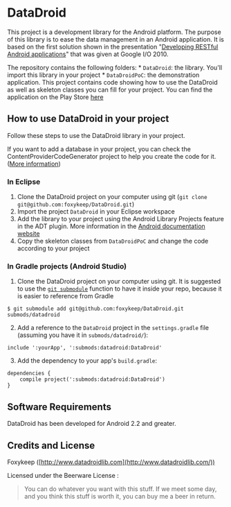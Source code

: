 DataDroid
=========

This project is a development library for the Android platform. The purpose of this library is to ease the data management in an Android application. It is based on the first solution shown in the presentation "[Developing RESTful Android applications](http://www.google.com/events/io/2010/sessions/developing-RESTful-android-apps.html)" that was given at Google I/O 2010.

The repository contains the following folders:
    * `DataDroid`: the library. You'll import this library in your project
    * `DataDroidPoC`: the demonstration application. This project contains code showing how to use the DataDroid as well as skeleton classes you can fill for your project. You can find the application on the Play Store [here](https://play.google.com/store/apps/details?id=com.foxykeep.datadroidpoc)


How to use DataDroid in your project
------------------------------------

Follow these steps to use the DataDroid library in your project.

If you want to add a database in your project, you can check the ContentProviderCodeGenerator project to help you create the code for it.
([More information](https://github.com/foxykeep/ContentProviderCodeGenerator))

### In Eclipse    
    
1. Clone the DataDroid project on your computer using git (`git clone git@github.com:foxykeep/DataDroid.git`)
2. Import the project `DataDroid` in your Eclipse workspace
3. Add the library to your project using the Android Library Projects feature in the ADT plugin. More information in the [Android documentation website](http://developer.android.com/guide/developing/projects/projects-eclipse.html#ReferencingLibraryProject)
4. Copy the skeleton classes from `DataDroidPoC` and change the code according to your project

### In Gradle projects (Android Studio)
1. Clone the DataDroid project on your computer using git. 
   It is suggested to use the [`git submodule`](http://git-scm.com/book/en/Git-Tools-Submodules) function to have it inside your repo, because it is easier to reference from Gradle

```
$ git submodule add git@github.com:foxykeep/DataDroid.git submods/datadroid
```

2. Add a reference to the `DataDroid` project in the `settings.gradle` file (assuming you have it in `submods/datadroid/`):

```
include ':yourApp', ':submods:datadroid:DataDroid'
```

3. Add the dependency to your app's `build.gradle`:

```
dependencies {
    compile project(':submods:datadroid:DataDroid')
}
```


Software Requirements
---------------------

DataDroid has been developed for Android 2.2 and greater.

Credits and License
-------------------

Foxykeep ([http://www.datadroidlib.com](http://www.datadroidlib.com/))

Licensed under the Beerware License :

> You can do whatever you want with this stuff. If we meet some day, and you think this stuff is worth it, you can buy me a beer in return.
